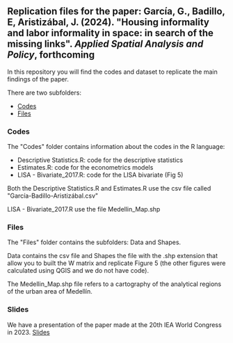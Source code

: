 ## Replication files for the paper: García, G., Badillo, E, Aristizábal, J. (2024). "Housing informality and labor informality in space: in search of the missing links". *Applied Spatial Analysis and Policy*, forthcoming

In this repository you will find the codes and dataset to replicate the main findings of the paper.

There are two subfolders:
- [Codes](https://gusgarciacruz.github.io/InformalHousingLabor/Codes) 
- [Files](https://gusgarciacruz.github.io/InformalHousingLabor/Files)

### Codes
The "Codes" folder contains information about the codes in the R language:

- Descriptive Statistics.R: code for the descriptive statistics
- Estimates.R: code for the econometrics models
- LISA - Bivariate_2017.R: code for the LISA bivariate (Fig 5) 

Both the Descriptive Statistics.R and Estimates.R 
use the csv file called "García-Badillo-Aristizábal.csv"

LISA - Bivariate_2017.R use the file Medellin_Map.shp 

### Files
The "Files" folder contains the subfolders: Data and Shapes.

Data contains the csv file and Shapes the file with the .shp 
extension that allow you to built the W matrix and replicate Figure 5 
(the other figures were calculated using QGIS and we do not have code).

The Medellin_Map.shp file refers to a cartography of the analytical regions of the urban area of Medellín.

### Slides
We have a presentation of the paper made at the 20th IEA World Congress in 2023. [Slides](https://gusgarciacruz.github.io/Presentations/IEA2023/SlidesIEA2023.html)  